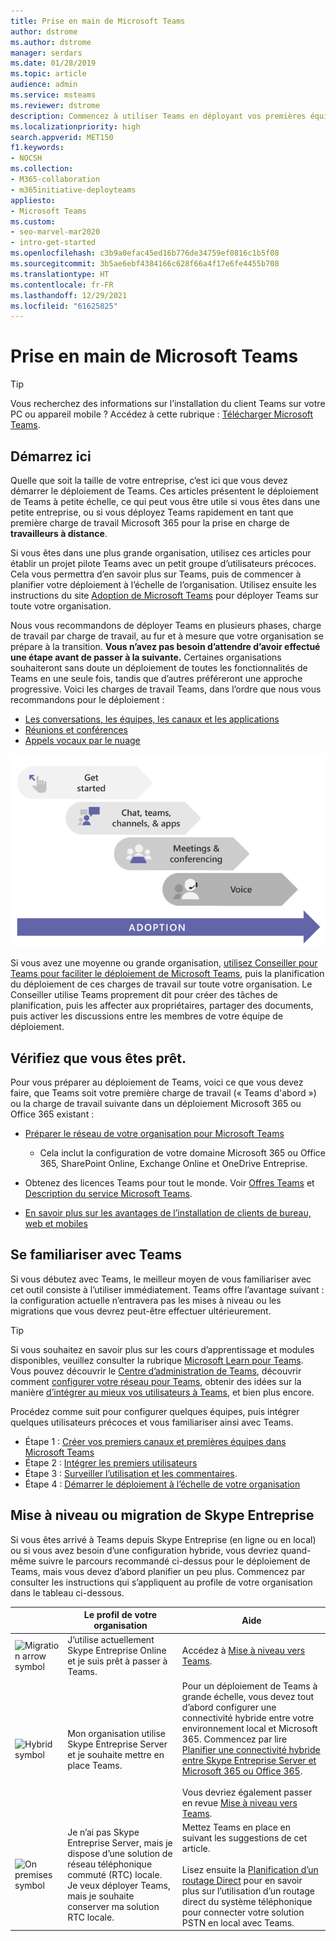 ```yaml
---
title: Prise en main de Microsoft Teams
author: dstrome
ms.author: dstrome
manager: serdars
ms.date: 01/28/2019
ms.topic: article
audience: admin
ms.service: msteams
ms.reviewer: dstrome
description: Commencez à utiliser Teams en déployant vos premières équipes et premiers canaux afin de gagner de l’expérience avant de le déployer au sein de votre organisation.
ms.localizationpriority: high
search.appverid: MET150
f1.keywords:
- NOCSH
ms.collection:
- M365-collaboration
- m365initiative-deployteams
appliesto:
- Microsoft Teams
ms.custom:
- seo-marvel-mar2020
- intro-get-started
ms.openlocfilehash: c3b9a0efac45ed16b776de34759ef0816c1b5f08
ms.sourcegitcommit: 3b5ae6ebf4384166c628f66a4f17e6fe4455b708
ms.translationtype: HT
ms.contentlocale: fr-FR
ms.lasthandoff: 12/29/2021
ms.locfileid: "61625825"
---
```

# <a name="get-started-with-microsoft-teams"></a>Prise en main de Microsoft Teams

> [!TIP]
> Vous recherchez des informations sur l’installation du client Teams sur votre PC ou appareil mobile ? Accédez à cette rubrique : [Télécharger Microsoft Teams](https://www.microsoft.com/microsoft-teams/download-app).

## <a name="start-here"></a>Démarrez ici

Quelle que soit la taille de votre entreprise, c’est ici que vous devez démarrer le déploiement de Teams. Ces articles présentent le déploiement de Teams à petite échelle, ce qui peut vous être utile si vous êtes dans une petite entreprise, ou si vous déployez Teams rapidement en tant que première charge de travail Microsoft 365 pour la prise en charge de **travailleurs à distance**.

Si vous êtes dans une plus grande organisation, utilisez ces articles pour établir un projet pilote Teams avec un petit groupe d’utilisateurs précoces. Cela vous permettra d’en savoir plus sur Teams, puis de commencer à planifier votre déploiement à l’échelle de l’organisation. Utilisez ensuite les instructions du site [Adoption de Microsoft Teams](https://adoption.microsoft.com/microsoft-teams/#get-started) pour déployer Teams sur toute votre organisation.

Nous vous recommandons de déployer Teams en plusieurs phases, charge de travail par charge de travail, au fur et à mesure que votre organisation se prépare à la transition. **Vous n’avez pas besoin d’attendre d’avoir effectué une étape avant de passer à la suivante.** Certaines organisations souhaiteront sans doute un déploiement de toutes les fonctionnalités de Teams en une seule fois, tandis que d’autres préféreront une approche progressive. Voici les charges de travail Teams, dans l’ordre que nous vous recommandons pour le déploiement :

- [Les conversations, les équipes, les canaux et les applications](deploy-chat-teams-channels-microsoft-teams-landing-page.md)
- [Réunions et conférences](deploy-meetings-microsoft-teams-landing-page.md)
- [Appels vocaux par le nuage](cloud-voice-landing-page.md)

![Diagramme illustrant le parcours de déploiement de Teams](media/get-started-with-teams-quick-start-pathways.png)


Si vous avez une moyenne ou grande organisation, [utilisez Conseiller pour Teams pour faciliter le déploiement de Microsoft Teams](use-advisor-teams-roll-out.md), puis la planification du déploiement de ces charges de travail sur toute votre organisation. Le Conseiller utilise Teams proprement dit pour créer des tâches de planification, puis les affecter aux propriétaires, partager des documents, puis activer les discussions entre les membres de votre équipe de déploiement.

## <a name="make-sure-youre-ready"></a>Vérifiez que vous êtes prêt.

Pour vous préparer au déploiement de Teams, voici ce que vous devez faire, que Teams soit votre première charge de travail (« Teams d'abord ») ou la charge de travail suivante dans un déploiement Microsoft 365 ou Office 365 existant :

- [Préparer le réseau de votre organisation pour Microsoft Teams](prepare-network.md)
  - Cela inclut la configuration de votre domaine Microsoft 365 ou Office 365, SharePoint Online, Exchange Online et OneDrive Entreprise.

- Obtenez des licences Teams pour tout le monde. Voir [Offres Teams](https://www.microsoft.com/microsoft-365/microsoft-teams/compare-microsoft-teams-options) et [Description du service Microsoft Teams](/office365/servicedescriptions/teams-service-description).

- [En savoir plus sur les avantages de l’installation de clients de bureau, web et mobiles](get-clients.md)

## <a name="get-familiar-with-teams"></a>Se familiariser avec Teams

Si vous débutez avec Teams, le meilleur moyen de vous familiariser avec cet outil consiste à l’utiliser immédiatement. Teams offre l’avantage suivant : la configuration actuelle n’entravera pas les mises à niveau ou les migrations que vous devrez peut-être effectuer ultérieurement.

> [!TIP]
> Si vous souhaitez en savoir plus sur les cours d’apprentissage et modules disponibles, veuillez consulter la rubrique [Microsoft Learn pour Teams](/learn/teams/). Vous pouvez découvrir le [Centre d’administration de Teams](/learn/modules/m365-teams-navigate-admin-portal/), découvrir comment [configurer votre réseau pour Teams](/learn/modules/m365-teams-connectivity/), obtenir des idées sur la manière [d’intégrer au mieux vos utilisateurs à Teams](/learn/modules/m365-teams-onboard-users/), et bien plus encore.

Procédez comme suit pour configurer quelques équipes, puis intégrer quelques utilisateurs précoces et vous familiariser ainsi avec Teams.

- Étape 1 : [Créer vos premiers canaux et premières équipes dans Microsoft Teams](get-started-with-teams-create-your-first-teams-and-channels.md)
- Étape 2 : [Intégrer les premiers utilisateurs](get-started-with-teams-onboard-early-adopters.md)
- Étape 3 : [Surveiller l’utilisation et les commentaires](get-started-with-teams-monitor-usage-and-feedback.md).
- Étape 4 : [Démarrer le déploiement à l’échelle de votre organisation](get-started-with-teams-resources-for-org-wide-rollout.md)

## <a name="upgrade-or-migrate-from-skype-for-business"></a>Mise à niveau ou migration de Skype Entreprise

Si vous êtes arrivé à Teams depuis Skype Entreprise (en ligne ou en local) ou si vous avez besoin d’une configuration hybride, vous devriez quand-même suivre le parcours recommandé ci-dessus pour le déploiement de Teams, mais vous devez d’abord planifier un peu plus. Commencez par consulter les instructions qui s’appliquent au profile de votre organisation dans le tableau ci-dessous.

|&nbsp;|Le profil de votre organisation|Aide  |
|---------|---------|---------|
|<IMG src="/office/media/icons/migration-teams.svg" alt="Migration arrow symbol" height="50" width="50">|J’utilise actuellement Skype Entreprise Online et je suis prêt à passer à Teams. |Accédez à [Mise à niveau vers Teams](upgrade-start-here.md). |
|<IMG SRC="/office/media/icons/hybrid-teams.svg" alt="Hybrid symbol" height="50" width="50">|Mon organisation utilise Skype Entreprise Server et je souhaite mettre en place Teams. |Pour un déploiement de Teams à grande échelle, vous devez tout d’abord configurer une connectivité hybride entre votre environnement local et Microsoft 365. Commencez par lire [Planifier une connectivité hybride entre Skype Entreprise Server et Microsoft 365 ou Office 365](/skypeforbusiness/hybrid/plan-hybrid-connectivity). <br><br>Vous devriez également passer en revue [Mise à niveau vers Teams](upgrade-start-here.md).   |
|<IMG src="/office/media/icons/on-premises-teams.svg" alt="On premises symbol" height="50" width="50">|Je n’ai pas Skype Entreprise Server, mais je dispose d’une solution de réseau téléphonique commuté (RTC) locale. Je veux déployer Teams, mais je souhaite conserver ma solution RTC locale. |Mettez Teams en place en suivant les suggestions de cet article.<br><br>Lisez ensuite la [Planification d’un routage Direct](direct-routing-plan.md) pour en savoir plus sur l’utilisation d’un routage direct du système téléphonique pour connecter votre solution PSTN en local avec Teams.|
